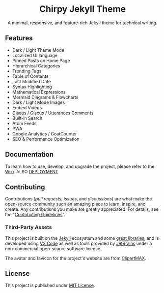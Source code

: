 <div align="center">

# Chirpy Jekyll Theme

A minimal, responsive, and feature-rich Jekyll theme for technical writing.

</div>

## Features

- Dark / Light Theme Mode
- Localized UI language
- Pinned Posts on Home Page
- Hierarchical Categories
- Trending Tags
- Table of Contents
- Last Modified Date
- Syntax Highlighting
- Mathematical Expressions
- Mermaid Diagrams & Flowcharts
- Dark / Light Mode Images
- Embed Videos
- Disqus / Giscus / Utterances Comments
- Built-in Search
- Atom Feeds
- PWA
- Google Analytics / GoatCounter
- SEO & Performance Optimization

## Documentation

To learn how to use, develop, and upgrade the project, please refer to the [Wiki][wiki].
ALSO [DEPLOYMENT](https://jekyllrb.com/docs/continuous-integration/github-actions/)

## Contributing

Contributions (_pull requests_, _issues_, and _discussions_) are what make the open-source community such an amazing place
to learn, inspire, and create. Any contributions you make are greatly appreciated.
For details, see the "[Contributing Guidelines][contribute-guide]".

### Third-Party Assets

This project is built on the [Jekyll][jekyllrb] ecosystem and some [great libraries][lib], and is developed using [VS Code][vscode] as well as tools provided by [JetBrains][jetbrains] under a non-commercial open-source software license.

The avatar and favicon for the project's website are from [ClipartMAX][clipartmax].

## License

This project is published under [MIT License][license].

[gem]: https://rubygems.org/gems/jekyll-theme-chirpy
[ci]: https://github.com/cotes2020/jekyll-theme-chirpy/actions/workflows/ci.yml?query=event%3Apush+branch%3Amaster
[codacy]: https://app.codacy.com/gh/cotes2020/jekyll-theme-chirpy/dashboard?utm_source=gh&utm_medium=referral&utm_content=&utm_campaign=Badge_grade
[license]: https://github.com/cotes2020/jekyll-theme-chirpy/blob/master/LICENSE
[jekyllrb]: https://jekyllrb.com/
[clipartmax]: https://www.clipartmax.com/middle/m2i8b1m2K9Z5m2K9_ant-clipart-childrens-ant-cute/
[demo]: https://cotes2020.github.io/chirpy-demo/
[wiki]: https://github.com/cotes2020/jekyll-theme-chirpy/wiki
[contribute-guide]: https://github.com/cotes2020/jekyll-theme-chirpy/blob/master/docs/CONTRIBUTING.md
[contributors]: https://github.com/cotes2020/jekyll-theme-chirpy/graphs/contributors
[lib]: https://github.com/cotes2020/chirpy-static-assets
[vscode]: https://code.visualstudio.com/
[jetbrains]: https://www.jetbrains.com/?from=jekyll-theme-chirpy
